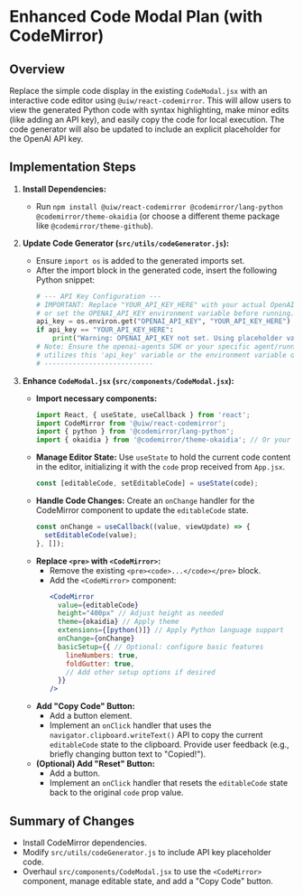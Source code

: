 # Enhanced Code Modal Plan (with CodeMirror)

## Overview

Replace the simple code display in the existing `CodeModal.jsx` with an interactive code editor using `@uiw/react-codemirror`. This will allow users to view the generated Python code with syntax highlighting, make minor edits (like adding an API key), and easily copy the code for local execution. The code generator will also be updated to include an explicit placeholder for the OpenAI API key.

## Implementation Steps

1.  **Install Dependencies:**
    *   Run `npm install @uiw/react-codemirror @codemirror/lang-python @codemirror/theme-okaidia` (or choose a different theme package like `@codemirror/theme-github`).

2.  **Update Code Generator (`src/utils/codeGenerator.js`):**
    *   Ensure `import os` is added to the generated imports set.
    *   After the import block in the generated code, insert the following Python snippet:
        ```python
        # --- API Key Configuration ---
        # IMPORTANT: Replace "YOUR_API_KEY_HERE" with your actual OpenAI API key
        # or set the OPENAI_API_KEY environment variable before running.
        api_key = os.environ.get("OPENAI_API_KEY", "YOUR_API_KEY_HERE")
        if api_key == "YOUR_API_KEY_HERE":
            print("Warning: OPENAI_API_KEY not set. Using placeholder value.")
        # Note: Ensure the openai-agents SDK or your specific agent/runner setup
        # utilizes this 'api_key' variable or the environment variable directly.
        # ---------------------------

        ```

3.  **Enhance `CodeModal.jsx` (`src/components/CodeModal.jsx`):**
    *   **Import necessary components:**
        ```javascript
        import React, { useState, useCallback } from 'react';
        import CodeMirror from '@uiw/react-codemirror';
        import { python } from '@codemirror/lang-python';
        import { okaidia } from '@codemirror/theme-okaidia'; // Or your chosen theme
        ```
    *   **Manage Editor State:** Use `useState` to hold the current code content in the editor, initializing it with the `code` prop received from `App.jsx`.
        ```javascript
        const [editableCode, setEditableCode] = useState(code);
        ```
    *   **Handle Code Changes:** Create an `onChange` handler for the CodeMirror component to update the `editableCode` state.
        ```javascript
        const onChange = useCallback((value, viewUpdate) => {
          setEditableCode(value);
        }, []);
        ```
    *   **Replace `<pre>` with `<CodeMirror>`:**
        *   Remove the existing `<pre><code>...</code></pre>` block.
        *   Add the `<CodeMirror>` component:
            ```jsx
            <CodeMirror
              value={editableCode}
              height="400px" // Adjust height as needed
              theme={okaidia} // Apply theme
              extensions={[python()]} // Apply Python language support
              onChange={onChange}
              basicSetup={{ // Optional: configure basic features
                lineNumbers: true,
                foldGutter: true,
                // Add other setup options if desired
              }}
            />
            ```
    *   **Add "Copy Code" Button:**
        *   Add a button element.
        *   Implement an `onClick` handler that uses the `navigator.clipboard.writeText()` API to copy the current `editableCode` state to the clipboard. Provide user feedback (e.g., briefly changing button text to "Copied!").
    *   **(Optional) Add "Reset" Button:**
        *   Add a button.
        *   Implement an `onClick` handler that resets the `editableCode` state back to the original `code` prop value.

## Summary of Changes

*   Install CodeMirror dependencies.
*   Modify `src/utils/codeGenerator.js` to include API key placeholder code.
*   Overhaul `src/components/CodeModal.jsx` to use the `<CodeMirror>` component, manage editable state, and add a "Copy Code" button.
